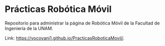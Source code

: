 # Prácticas Robótica Móvil

Repositorio para administrar la página de 
Robótica Móvil de la Facultad de Ingeniería
de la UNAM.

Link: https://yocoyani1.github.io/PracticasRoboticaMovil/.